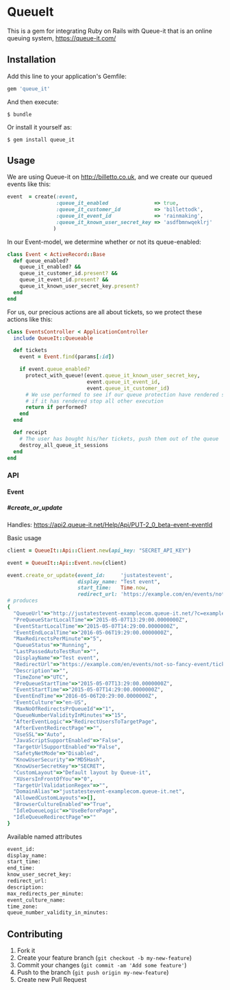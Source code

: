 # QueueIt

This is a gem for integrating Ruby on Rails with Queue-it that is an online queuing system, https://queue-it.com/

## Installation

Add this line to your application's Gemfile:

```ruby
gem 'queue_it'
```

And then execute:

```
$ bundle
```

Or install it yourself as:

```
$ gem install queue_it
```

## Usage

We are using Queue-it on http://billetto.co.uk, and we create our queued events like this:

```ruby
event  = create(:event,
                :queue_it_enabled               => true,
                :queue_it_customer_id           => 'billettodk',
                :queue_it_event_id              => 'rainmaking',
                :queue_it_known_user_secret_key => 'asdfbmnwqeklrj'
               )
```

In our Event-model, we determine whether or not its queue-enabled:

```ruby
class Event < ActiveRecord::Base
  def queue_enabled?
    queue_it_enabled? &&
    queue_it_customer_id.present? &&
    queue_it_event_id.present? &&
    queue_it_known_user_secret_key.present?
  end
end
```

For us, our precious actions are all about tickets, so we protect these actions like this:

```ruby
class EventsController < ApplicationController
  include QueueIt::Queueable

  def tickets
    event = Event.find(params[:id])

    if event.queue_enabled?
      protect_with_queue!(event.queue_it_known_user_secret_key,
                          event.queue_it_event_id,
                          event.queue_it_customer_id)
      # We use performed to see if our queue protection have rendered something,
      # if it has rendered stop all other execution
      return if performed?
    end
  end

  def receipt
    # The user has bought his/her tickets, push them out of the queue
    destroy_all_queue_it_sessions
  end
end
```

### API
#### Event
##### #create_or_update
Handles: https://api2.queue-it.net/Help/Api/PUT-2_0_beta-event-eventId

Basic usage
``` ruby
client = QueueIt::Api::Client.new(api_key: "SECRET_API_KEY")

event = QueueIt::Api::Event.new(client)

event.create_or_update(event_id:     'justatestevent',
                       display_name: "Test event",
                       start_time:   Time.now,
                       redirect_url: 'https://example.com/en/events/not-so-fancy-event/tickets')
# produces
{
  "QueueUrl"=>"http://justatestevent-examplecom.queue-it.net/?c=examplecom&e=justatestevent",                         "EventId"=>"justatestevent",
  "PreQueueStartLocalTime"=>"2015-05-07T13:29:00.0000000Z",
  "EventStartLocalTime"=>"2015-05-07T14:29:00.0000000Z",
  "EventEndLocalTime"=>"2016-05-06T19:29:00.0000000Z",
  "MaxRedirectsPerMinute"=>"5",
  "QueueStatus"=>"Running",
  "LastPassedAutoTestRun"=>"",
  "DisplayName"=>"Test event",
  "RedirectUrl"=>"https://example.com/en/events/not-so-fancy-event/tickets",
  "Description"=>"",
  "TimeZone"=>"UTC",
  "PreQueueStartTime"=>"2015-05-07T13:29:00.0000000Z",
  "EventStartTime"=>"2015-05-07T14:29:00.0000000Z",
  "EventEndTime"=>"2016-05-06T20:29:00.0000000Z",
  "EventCulture"=>"en-US",
  "MaxNoOfRedirectsPrQueueId"=>"1",
  "QueueNumberValidityInMinutes"=>"15",
  "AfterEventLogic"=>"RedirectUsersToTargetPage",
  "AfterEventRedirectPage"=>"",
  "UseSSL"=>"Auto",
  "JavaScriptSupportEnabled"=>"False",
  "TargetUrlSupportEnabled"=>"False",
  "SafetyNetMode"=>"Disabled",
  "KnowUserSecurity"=>"MD5Hash",
  "KnowUserSecretKey"=>"SECRET",
  "CustomLayout"=>"Default layout by Queue-it",
  "XUsersInFrontOfYou"=>"0",
  "TargetUrlValidationRegex"=>"",
  "DomainAlias"=>"justatestevent-examplecom.queue-it.net",
  "AllowedCustomLayouts"=>[],
  "BrowserCultureEnabled"=>"True",
  "IdleQueueLogic"=>"UseBeforePage",
  "IdleQueueRedirectPage"=>""
}
```

Available named attributes
``` ruby
event_id:
display_name:
start_time:
end_time:
know_user_secret_key:
redirect_url:
description:
max_redirects_per_minute:
event_culture_name:
time_zone:
queue_number_validity_in_minutes:
```

## Contributing

1. Fork it
2. Create your feature branch (`git checkout -b my-new-feature`)
3. Commit your changes (`git commit -am 'Add some feature'`)
4. Push to the branch (`git push origin my-new-feature`)
5. Create new Pull Request
